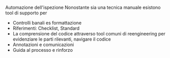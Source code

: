 Automazione dell'ispezione
Nonostante sia una tecnica manuale esistono tool di supporto per
- Controlli banali es formattazione
- Riferimenti: Checklist, Standard
- La comprensione del codice attraverso tool comuni di reengineering per evidenziare le parti rilevanti, navigare il codice 
- Annotazioni e comunicazioni
- Guida al processo e rinforzo